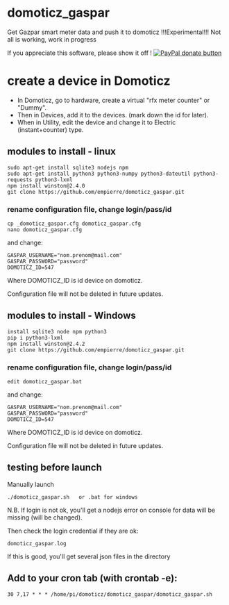 # domoticz_gaspar
Get Gazpar smart meter data and push it to domoticz
!!!Experimental!!! Not all is working, work in progress


If you appreciate this software, please show it off ! [![PayPal donate button](https://img.shields.io/badge/Donate-PayPal-green.svg)](https://www.paypal.com/cgi-bin/webscr?cmd=_xclick&business=epierre@e-nef.com&currency_code=EUR&amount=&item_name=thanks "Donate once-off to this project using Paypal")

# create a device in Domoticz
- In Domoticz, go to hardware, create a virtual "rfx meter counter" or "Dummy".
- Then in Devices, add it to the devices. (mark down the id for later).
- When in Utility, edit the device and change it to Electric (instant+counter) type.

## modules to install - linux

    sudo apt-get install sqlite3 nodejs npm
    sudo apt-get install python3 python3-numpy python3-dateutil python3-requests python3-lxml
    npm install winston@2.4.0
    git clone https://github.com/empierre/domoticz_gaspar.git

### rename configuration file, change login/pass/id

    cp _domoticz_gaspar.cfg domoticz_gaspar.cfg
    nano domoticz_gaspar.cfg

and change:

    GASPAR_USERNAME="nom.prenom@mail.com"
    GASPAR_PASSWORD="password"
    DOMOTICZ_ID=547

Where DOMOTICZ_ID is id device on domoticz. 

Configuration file will not be deleted in future updates.

## modules to install - Windows

    install sqlite3 node npm python3
    pip i python3-lxml
    npm install winston@2.4.2 
    git clone https://github.com/empierre/domoticz_gaspar.git

### rename configuration file, change login/pass/id

    edit domoticz_gaspar.bat

and change:

    GASPAR_USERNAME="nom.prenom@mail.com"
    GASPAR_PASSWORD="password"
    DOMOTICZ_ID=547

Where DOMOTICZ_ID is id device on domoticz. 

Configuration file will not be deleted in future updates.

## testing before launch

Manually launch

    ./domoticz_gaspar.sh   or .bat for windows

N.B. If login is not ok, you'll get a nodejs error on console for data will be missing (will be changed).

Then check the login credential if they are ok:

    domoticz_gaspar.log

If this is good, you'll get several json files in the directory

## Add to your cron tab (with crontab -e):

    30 7,17 * * * /home/pi/domoticz/domoticz_gaspar/domoticz_gaspar.sh
